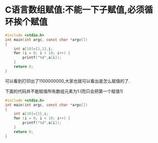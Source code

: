 # C语言数组赋值:不能一下子赋值,必须循环挨个赋值 #

```c
#include <stdio.h>
int main(int argc, const char *argv[])
{
    int a[10]={1,1},i;
    for (i = 0; i < 10; i++) {
        printf("%d",a[i]);
    }
    return 0;
}
```
可以看到打印出了1100000000,大家也就可以看出是怎么赋值的了.

下面的代码并不能赋值所有数组元素为1:(而只会把第一个赋值1) 

```c
#include <stdio.h>
int main(int argc, const char *argv[])
{
    int a[10]={1},i;
    for (i = 0; i < 10; i++) {
        printf("%d",a[i]);
    }
    return 0;
}
```
